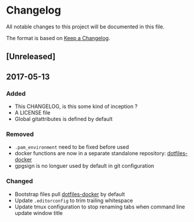# Changelog
All notable changes to this project will be documented in this file.

The format is based on [Keep a Changelog](http://keepachangelog.com/).

## [Unreleased]

## 2017-05-13

### Added

  - This CHANGELOG, is this some kind of inception ?
  - A LICENSE file
  - Global gitattributes is defined by default

### Removed

  - `.pam_environment` need to be fixed before used
  - docker functions are now in a separate standalone repository: [dotfiles-docker](https://github.com/aegypius/dotfiles-docker)
  - gpgsign is no longuer used by default in git configuration

### Changed

  - Bootstrap files pull [dotfiles-docker](https://github.com/aegypius/dotfiles-docker) by default
  - Update `.editorconfig` to trim trailing whitespace
  - Update tmux configuration to stop renaming tabs when command line update window title
